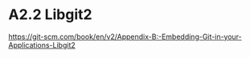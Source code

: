 # A2.2 Libgit2

<https://git-scm.com/book/en/v2/Appendix-B:-Embedding-Git-in-your-Applications-Libgit2>
